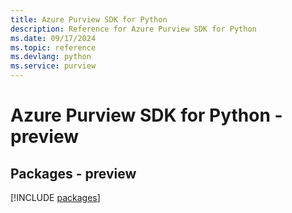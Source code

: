 ```yaml
---
title: Azure Purview SDK for Python
description: Reference for Azure Purview SDK for Python
ms.date: 09/17/2024
ms.topic: reference
ms.devlang: python
ms.service: purview
---
```

# Azure Purview SDK for Python - preview
## Packages - preview
[!INCLUDE [packages](purview-index.md)]